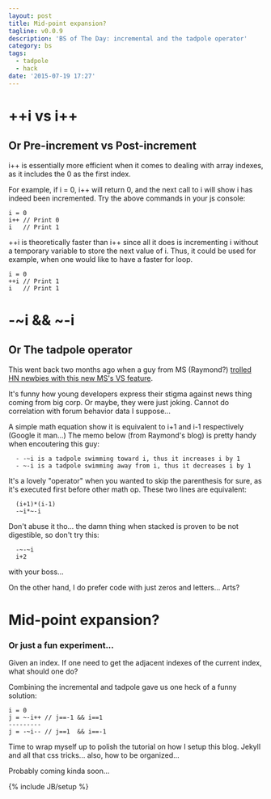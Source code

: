 ```yaml
---
layout: post
title: Mid-point expansion?
tagline: v0.0.9
description: 'BS of The Day: incremental and the tadpole operator'
category: bs
tags:
  - tadpole
  - hack
date: '2015-07-19 17:27'
---
```


# ++i vs i++
## Or Pre-increment vs Post-increment
i++ is essentially more efficient when it comes to dealing with array indexes, as it includes the 0 as the first index.

For example, if i = 0, i++ will return 0, and the next call to i will show i has indeed been incremented. Try the above commands in your js console:

```
i = 0
i++ // Print 0
i   // Print 1
```

++i is theoretically faster than i++ since all it does is incrementing i without a temporary variable to store the next value of i. Thus, it could be used for example, when one would like to have a faster for loop.

```
i = 0
++i // Print 1
i   // Print 1
```

# -~i && ~-i
## Or The tadpole operator
This went back two months ago when a guy from MS (Raymond?)  [trolled HN newbies with this new MS's VS feature](http://blogs.msdn.com/b/oldnewthing/archive/2015/05/25/10616865.aspx).

It's funny how young developers express their stigma against news thing coming from big corp. Or maybe, they were just joking. Cannot do correlation with forum behavior data I suppose...

A simple math equation show it is equivalent to i+1 and i-1 respectively (Google it man...) The memo below (from Raymond's blog) is pretty handy when encoutering this guy:

```
  - -~i is a tadpole swimming toward i, thus it increases i by 1
  - ~-i is a tadpole swimming away from i, thus it decreases i by 1
```

It's a lovely "operator" when you wanted to skip the parenthesis for sure, as it's executed first before other math op. These two lines are equivalent:

```
  (i+1)*(i-1)
  -~i*~-i
```

Don't abuse it tho... the damn thing when stacked is proven to be not digestible, so don't try this:

```
  -~-~i
  i+2
```

 with your boss...

On the other hand, I do prefer code with just zeros and letters... Arts?

# Mid-point expansion?
### Or just a fun experiment...

Given an index. If one need to get the adjacent indexes of the current index, what should one do?

Combining the incremental and tadpole gave us one heck of a funny solution:

```
i = 0
j = ~-i++ // j==-1 && i==1
---------
j = -~i-- // j==1  && i==-1
```

Time to wrap myself up to polish the tutorial on how I setup this blog. Jekyll and all that css tricks... also, how to be organized...

Probably coming kinda soon...

{% include JB/setup %}
